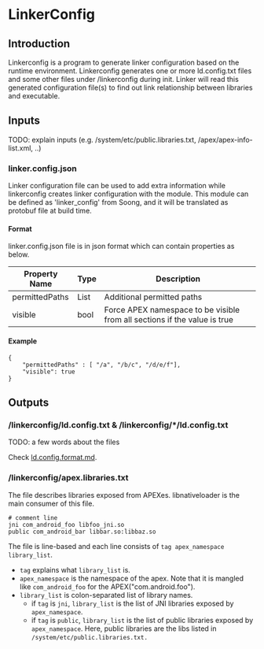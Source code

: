 # LinkerConfig

## Introduction

Linkerconfig is a program to generate linker configuration based on the runtime
environment. Linkerconfig generates one or more ld.config.txt files and some
other files under /linkerconfig during init. Linker will read this generated
configuration file(s) to find out link relationship between libraries and
executable.

## Inputs

TODO: explain inputs (e.g. /system/etc/public.libraries.txt,
/apex/apex-info-list.xml, ..)

### linker.config.json

Linker configuration file can be used to add extra information while linkerconfig
creates linker configuration with the module. This module can be defined as
'linker_config' from Soong, and it will be translated as protobuf file at build
time.

#### Format

linker.config.json file is in json format which can contain properties as below.

| Property Name | Type | Description                                          |
| ------------- | ---- | ---------------------------------------------------- |
| permittedPaths| List<string> | Additional permitted paths |
| visible       | bool | Force APEX namespace to be visible from all sections if the value is true |

#### Example

```
{
    "permittedPaths" : [ "/a", "/b/c", "/d/e/f"],
    "visible": true
}
```

## Outputs

### /linkerconfig/ld.config.txt & /linkerconfig/*/ld.config.txt

TODO: a few words about the files

Check
[ld.config.format.md](https://android.googlesource.com/platform/bionic/+/master/linker/ld.config.format.md).

### /linkerconfig/apex.libraries.txt

The file describes libraries exposed from APEXes. libnativeloader is the main
consumer of this file.

```
# comment line
jni com_android_foo libfoo_jni.so
public com_android_bar libbar.so:libbaz.so
```

The file is line-based and each line consists of `tag apex_namespace
library_list`.

-   `tag` explains what `library_list` is.
-   `apex_namespace` is the namespace of the apex. Note that it is mangled like
    `com_android_foo` for the APEX("com.android.foo").
-   `library_list` is colon-separated list of library names.
    -   if `tag` is `jni`, `library_list` is the list of JNI libraries exposed
        by `apex_namespace`.
    -   if `tag` is `public`, `library_list` is the list of public libraries
        exposed by `apex_namespace`. Here, public libraries are the libs listed
        in `/system/etc/public.libraries.txt.`